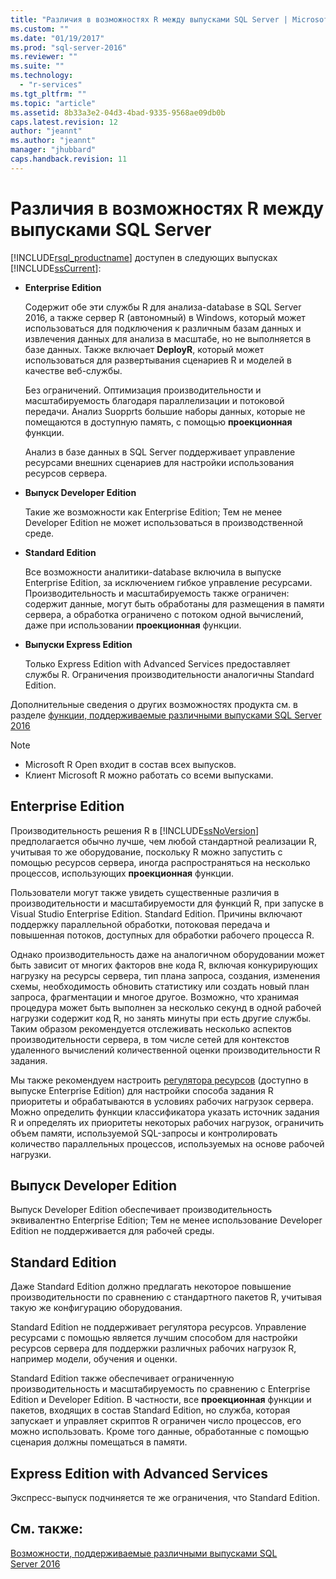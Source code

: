 ```yaml
---
title: "Различия в возможностях R между выпусками SQL Server | Microsoft Docs"
ms.custom: ""
ms.date: "01/19/2017"
ms.prod: "sql-server-2016"
ms.reviewer: ""
ms.suite: ""
ms.technology: 
  - "r-services"
ms.tgt_pltfrm: ""
ms.topic: "article"
ms.assetid: 8b33a3e2-04d3-4bad-9335-9568ae09db0b
caps.latest.revision: 12
author: "jeannt"
ms.author: "jeannt"
manager: "jhubbard"
caps.handback.revision: 11
---
```

# Различия в возможностях R между выпусками SQL Server
  [!INCLUDE[rsql_productname](../../includes/rsql-productname-md.md)] доступен в следующих выпусках [!INCLUDE[ssCurrent](../../includes/sscurrent-md.md)]:  
  
-   **Enterprise Edition**  
    
     Содержит обе эти службы R для анализа-database в SQL Server 2016, а также сервер R (автономный) в Windows, который может использоваться для подключения к различным базам данных и извлечения данных для анализа в масштабе, но не выполняется в базе данных. Также включает **DeployR**, который может использоваться для развертывания сценариев R и моделей в качестве веб-службы.  

     Без ограничений. Оптимизация производительности и масштабируемость благодаря параллелизации и потоковой передачи. Анализ Suopprts большие наборы данных, которые не помещаются в доступную память, с помощью **проекционная** функции.  
  
     Анализ в базе данных в SQL Server поддерживает управление ресурсами внешних сценариев для настройки использования ресурсов сервера.  
  
-   **Выпуск Developer Edition**  

    Такие же возможности как Enterprise Edition; Тем не менее Developer Edition не может использоваться в производственной среде.  

  
  
-   **Standard Edition**  
  
     Все возможности аналитики-database включила в выпуске Enterprise Edition, за исключением гибкое управление ресурсами. Производительность и масштабируемость также ограничен: содержит данные, могут быть обработаны для размещения в памяти сервера, а обработка ограничено с потоком одной вычислений, даже при использовании **проекционная** функции.
  
-   **Выпуски Express Edition**  
  
     Только Express Edition with Advanced Services предоставляет службы R. Ограничения производительности аналогичны Standard Edition.  
  
 Дополнительные сведения о других возможностях продукта см. в разделе [функции, поддерживаемые различными выпусками SQL Server 2016](../Topic/Features%20Supported%20by%20the%20Editions%20of%20SQL%20Server%202016.md)  

> [!NOTE]
>
> + Microsoft R Open входит в состав всех выпусков.
> + Клиент Microsoft R можно работать со всеми выпусками.
  
## Enterprise Edition  
 Производительность решения R в [!INCLUDE[ssNoVersion](../../includes/ssnoversion-md.md)] предполагается обычно лучше, чем любой стандартной реализации R, учитывая то же оборудование, поскольку R можно запустить с помощью ресурсов сервера, иногда распространяться на несколько процессов, использующих **проекционная** функции.  
  
 Пользователи могут также увидеть существенные различия в производительности и масштабируемости для функций R, при запуске в Visual Studio Enterprise Edition. Standard Edition. Причины включают поддержку параллельной обработки, потоковая передача и повышенная потоков, доступных для обработки рабочего процесса R.  
  
 Однако производительность даже на аналогичном оборудовании может быть зависит от многих факторов вне кода R, включая конкурирующих нагрузку на ресурсы сервера, тип плана запроса, создания, изменения схемы, необходимость обновить статистику или создать новый план запроса, фрагментации и многое другое. Возможно, что хранимая процедура может быть выполнен за несколько секунд в одной рабочей нагрузки содержит код R, но занять минуты при есть другие службы.  Таким образом рекомендуется отслеживать несколько аспектов производительности сервера, в том числе сетей для контекстов удаленного вычислений количественной оценки производительности R задания.  

Мы также рекомендуем настроить [регулятора ресурсов](../../relational-databases/resource-governor/resource-governor.md) (доступно в выпуске Enterprise Edition) для настройки способа задания R приоритеты и обрабатываются в условиях рабочих нагрузок сервера. Можно определить функции классификатора указать источник задания R и определять их приоритеты некоторых рабочих нагрузок, ограничить объем памяти, используемой SQL-запросы и контролировать количество параллельных процессов, используемых на основе рабочей нагрузки.  
  
## Выпуск Developer Edition  
 Выпуск Developer Edition обеспечивает производительность эквивалентно Enterprise Edition; Тем не менее использование Developer Edition не поддерживается для рабочей среды.  
  
  
## Standard Edition  
 Даже Standard Edition должно предлагать некоторое повышение производительности по сравнению с стандартного пакетов R, учитывая такую же конфигурацию оборудования.  
  
 Standard Edition не поддерживает регулятора ресурсов. Управление ресурсами с помощью является лучшим способом для настройки ресурсов сервера для поддержки различных рабочих нагрузок R, например модели, обучения и оценки.  
  
 Standard Edition также обеспечивает ограниченную производительность и масштабируемость по сравнению с Enterprise Edition и Developer Edition. В частности, все **проекционная** функции и пакетов, входящих в состав Standard Edition, но служба, которая запускает и управляет скриптов R ограничен число процессов, его можно использовать. Кроме того данные, обработанные с помощью сценария должны помещаться в памяти.  
  
  
## Express Edition with Advanced Services  
 Экспресс-выпуск подчиняется те же ограничения, что Standard Edition.  
  
## См. также:  
 [Возможности, поддерживаемые различными выпусками SQL Server 2016](../Topic/Features%20Supported%20by%20the%20Editions%20of%20SQL%20Server%202016.md)  
  
  